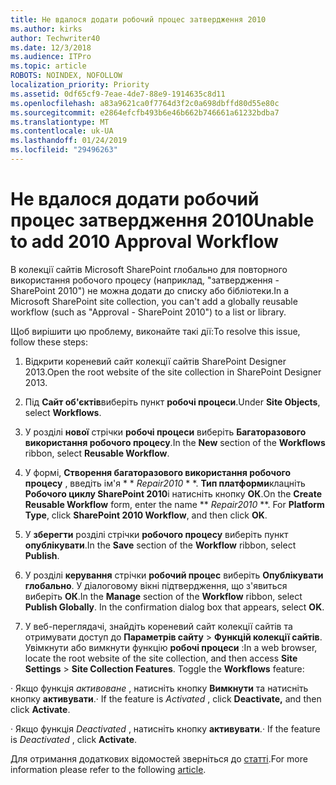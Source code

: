 ```yaml
---
title: Не вдалося додати робочий процес затвердження 2010
ms.author: kirks
author: Techwriter40
ms.date: 12/3/2018
ms.audience: ITPro
ms.topic: article
ROBOTS: NOINDEX, NOFOLLOW
localization_priority: Priority
ms.assetid: 0df65cf9-7eae-4de7-88e9-1914635c8d11
ms.openlocfilehash: a83a9621ca0f7764d3f2c0a698dbffd80d55e80c
ms.sourcegitcommit: e2864efcfb493b6e46b662b746661a61232bdba7
ms.translationtype: MT
ms.contentlocale: uk-UA
ms.lasthandoff: 01/24/2019
ms.locfileid: "29496263"
---
```

# <a name="unable-to-add-2010-approval-workflow"></a><span data-ttu-id="d1c07-102">Не вдалося додати робочий процес затвердження 2010</span><span class="sxs-lookup"><span data-stu-id="d1c07-102">Unable to add 2010 Approval Workflow</span></span>

<span data-ttu-id="d1c07-103">В колекції сайтів Microsoft SharePoint глобально для повторного використання робочого процесу (наприклад, "затвердження - SharePoint 2010") не можна додати до списку або бібліотеки.</span><span class="sxs-lookup"><span data-stu-id="d1c07-103">In a Microsoft SharePoint site collection, you can't add a globally reusable workflow (such as "Approval - SharePoint 2010") to a list or library.</span></span>
  
<span data-ttu-id="d1c07-104">Щоб вирішити цю проблему, виконайте такі дії:</span><span class="sxs-lookup"><span data-stu-id="d1c07-104">To resolve this issue, follow these steps:</span></span> 
  
1. <span data-ttu-id="d1c07-105">Відкрити кореневий сайт колекції сайтів SharePoint Designer 2013.</span><span class="sxs-lookup"><span data-stu-id="d1c07-105">Open the root website of the site collection in SharePoint Designer 2013.</span></span>
  
2. <span data-ttu-id="d1c07-106">Під **Сайт об'єктів**виберіть пункт **робочі процеси**.</span><span class="sxs-lookup"><span data-stu-id="d1c07-106">Under **Site Objects**, select **Workflows**.</span></span> 
  
3. <span data-ttu-id="d1c07-107">У розділі **нової** стрічки **робочі процеси** виберіть **Багаторазового використання робочого процесу**.</span><span class="sxs-lookup"><span data-stu-id="d1c07-107">In the **New** section of the **Workflows** ribbon, select **Reusable Workflow**.</span></span> 
  
4. <span data-ttu-id="d1c07-p101">У формі, **Створення багаторазового використання робочого процесу** , введіть ім'я \* \* *Repair2010* \* \*. **Тип платформи**клацніть **Робочого циклу SharePoint 2010**і натисніть кнопку **ОК**.</span><span class="sxs-lookup"><span data-stu-id="d1c07-p101">On the **Create Reusable Workflow** form, enter the name \*\* *Repair2010* \*\*. For **Platform Type**, click **SharePoint 2010 Workflow**, and then click **OK**.</span></span> 
  
1. <span data-ttu-id="d1c07-110">У **зберегти** розділі стрічки **робочого процесу** виберіть пункт **опублікувати**.</span><span class="sxs-lookup"><span data-stu-id="d1c07-110">In the **Save** section of the **Workflow** ribbon, select **Publish**.</span></span> 
  
2. <span data-ttu-id="d1c07-p102">У розділі **керування** стрічки **робочий процес** виберіть **Опублікувати глобально**. У діалоговому вікні підтвердження, що з'явиться виберіть **ОК**.</span><span class="sxs-lookup"><span data-stu-id="d1c07-p102">In the **Manage** section of the **Workflow** ribbon, select **Publish Globally**. In the confirmation dialog box that appears, select **OK**.</span></span> 
  
3. <span data-ttu-id="d1c07-p103">У веб-переглядачі, знайдіть кореневий сайт колекції сайтів та отримувати доступ до **Параметрів сайту** \> **Функцій колекції сайтів**. Увімкнути або вимкнути функцію **робочі процеси** :</span><span class="sxs-lookup"><span data-stu-id="d1c07-p103">In a web browser, locate the root website of the site collection, and then access **Site Settings** \> **Site Collection Features**. Toggle the **Workflows** feature:</span></span> 
  
<span data-ttu-id="d1c07-115">· Якщо функція *активоване* , натисніть кнопку **Вимкнути** та натисніть кнопку **активувати**.</span><span class="sxs-lookup"><span data-stu-id="d1c07-115">· If the feature is  *Activated*  , click **Deactivate,** and then click **Activate**.</span></span> 
  
<span data-ttu-id="d1c07-116">· Якщо функція *Deactivated* , натисніть кнопку **активувати**.</span><span class="sxs-lookup"><span data-stu-id="d1c07-116">· If the feature is  *Deactivated*  , click **Activate**.</span></span> 
  
<span data-ttu-id="d1c07-117">Для отримання додаткових відомостей зверніться до [статті](https://go.microsoft.com/fwlink/?linkid=2047770&amp;clcid=0x409).</span><span class="sxs-lookup"><span data-stu-id="d1c07-117">For more information please refer to the following [article](https://go.microsoft.com/fwlink/?linkid=2047770&amp;clcid=0x409).</span></span>
  

